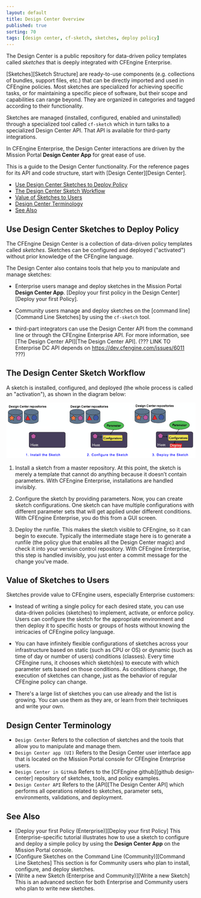 ```yaml
---
layout: default
title: Design Center Overview
published: true
sorting: 70
tags: [design center, cf-sketch, sketches, deploy policy]
---
```


The Design Center is a public repository for data-driven policy
templates called *sketches* that is deeply integrated with CFEngine
Enterprise.

[Sketches][Sketch Structure] are ready-to-use components (e.g.
collections of bundles, support files, etc.) that can be directly
imported and used in CFEngine policies. Most sketches are specialized
for achieving specific tasks, or for maintaining a specific piece of
software, but their scope and capabilities can range beyond. They are
organized in categories and tagged according to their functionality.

Sketches are managed (installed, configured, enabled and uninstalled)
through a specialized tool called `cf-sketch` which in turn talks to a
specialized Design Center API. That API is available for third-party
integrations.

In CFEngine Enterprise, the Design Center interactions are driven by
the Mission Portal **Design Center App** for great ease of use.

This is a guide to the Design Center functionality. For the reference
pages for its API and code structure, start with
[Design Center][Design Center].

* [Use Design Center Sketches to Deploy Policy](#use-design-center-sketches-to-deploy-policy)
* [The Design Center Sketch Workflow](#the-design-center-sketch-workflow)
* [Value of Sketches to Users](#value-of-sketches-to-users)
* [Design Center Terminology](#design-center-terminology)
* [See Also](#see-also)

## Use Design Center Sketches to Deploy Policy

The CFEngine Design Center is a collection of data-driven policy
templates called *sketches*. Sketches can be configured and deployed
("activated") without prior knowledge of the CFEngine language.

The Design Center also contains tools that help you to manipulate and
manage sketches:

* Enterprise users manage and deploy sketches in the Mission Portal **Design Center App**. [Deploy your first policy in the Design Center][Deploy your first Policy].

* Community users manage and deploy sketches on the [command line][Command Line Sketches] by using the `cf-sketch`
tool.

* third-part integrators can use the Design Center API from the
command line or through the CFEngine Enterprise API. For more information, see [The Design Center API][The Design Center API].
(??? LINK TO Enterprise DC API depends on https://dev.cfengine.com/issues/6011 ???)


## The Design Center Sketch Workflow

A sketch is installed, configured, and deployed (the whole process is called an "activation"), as shown in the diagram below:

![Sketch Workflow](DCsketchworkflow.png)

1. Install a sketch from a master repository. At this point, the
sketch is merely a template that cannot do anything because it doesn’t
contain parameters. With CFEngine Enterprise, installations are
handled invisibly.

2. Configure the sketch by providing parameters. Now, you can create
sketch configurations. One sketch can have multiple configurations
with different parameter sets that will get applied under different
conditions. With CFEngine Enterprise, you do this from a GUI screen.

3. Deploy the runfile. This makes the sketch visible to CFEngine, so
it can begin to execute. Typically the intermediate stage here is to
generate a runfile (the policy glue that enables all the Design Center
magic) and check it into your version control repository. With
CFEngine Enterprise, this step is handled invisibly, you just enter a
commit message for the change you've made.

## Value of Sketches to Users

Sketches provide value to CFEngine users, especially Enterprise customers:

* Instead of writing a single policy for each desired state, you can
use data-driven policies (sketches) to implement, activate, or enforce
policy. Users can configure the sketch for the appropriate environment
and then deploy it to specific hosts or groups of hosts without knowing the
intricacies of CFEngine policy language.

* You can have infinitely flexible configurations of sketches across your infrastructure
based on static (such as CPU or OS) or dynamic (such as time of day or number of users)
conditions (classes). Every time CFEngine runs, it chooses which sketch(es) to execute with
which parameter sets based on those conditions. As conditions change, the execution of
sketches can change, just as the behavior of regular CFEngine policy can change.

* There's a large list of sketches you can use already and the list is growing.  You can use them as they are, or learn from their techniques and write your own.

## Design Center Terminology

* `Design Center`  Refers to the collection of sketches and the tools that allow you to
manipulate and manage them.
* `Design Center app (UI)` Refers to the Design Center user interface app that is
located on the Mission Portal console for CFEngine Enterprise users.
* `Design Center in GitHub` Refers to the [CFEngine github][github design-center] repository of sketches, tools,
and policy examples.
* `Design Center API` Refers to the [API][The Design Center API] which performs all operations related to
sketches, parameter sets, environments, validations, and deployment.

## See Also ##

* [Deploy your first Policy (Enterprise)][Deploy your first Policy] This Enterprise-specific tutorial illustrates how
to use a sketch to configure and deploy a simple policy by using the **Design Center App** on
the Mission Portal console.
* [Configure Sketches on the Command Line (Community)][Command Line Sketches] This section is for Community users
who plan to install, configure, and deploy sketches.
* [Write a new Sketch (Enterprise and Community)][Write a new Sketch] This is an advanced section for both Enterprise
and Community users who plan to write new sketches.

